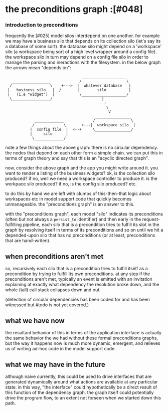 # the preconditions graph :[#048]


### introduction to preconditions

frequently the [#025] model silos interdepend on one another. for
example we may have a business silo that depends on its collection silo
(let's say its a database of some sort). the database silo might depend
on a 'workspace' silo (a workspace being sort of a high level wrapper
around a config file). the workspace silo in turn may depend on a config
file silo in order to manage the parsing and ineractions with the
filesystem. in the below graph the arrows mean "depends on":

                                      ____________________
       _________________             /                    \
      /                 \    +--->  |  whatever database   |
     |   business silo   |__/       |        silo          |
     |   (i.e "widget")  |           \____________________/
      \_________________/                      |
                                                +
                                                 \
                                                  V
                                            ________________
                 _____________             /                \
                /             \       +---|  workspace silo  |
               |  config file  |  <--+     \________________/
               |     silo      |
                \_____________/


note a few things about the above graph: there is no circular
dependency. the nodes that depend on each other form a simple chain.
we can put this in terms of graph theory and say that this is an
"acyclic directed graph".

now, consider the above graph and the app you might write around it.
you want to render a listing of the business widgets? ok, is the collection
silo produced? if no, well we need a workspace controller to produce it. is
the workpace silo produced? if no, is the config silo produced? etc.

to do this by hand we are left with clumps of this-then-that logic about
workspaces etc in model support code that quickly becomes unmanageable.
the "preconditions graph" is an answer to this.


with the "preconditions graph", each model "silo" indicates its
preconditions (often but not always a `persist_to` identifier) and then
early in the request-fulfilling pipeline, each silo that is a precondition
tries to fulfill its slot in the graph by resolving itself in terms of its
preconditions and so on until we hit a depended-upon silo that has no
preconditions (or at least, preconditions that are hand-writen).



## when preconditions aren't met

so, recursively each silo that is a precondition tries to fulfill itself
as a precondition by trying to fulfill its own preconditions. at any
step if the preconditions aren't met, typically an event is emitted with
an invitation explaining at exactly what dependency the resolution broke
down, and the whole (tall) call stack collapses down and out.

(detection of circular dependencies has been coded for and has been
witnessed but #todo is not yet covered.)


## what we have now

the resultant behavior of this in terms of the application interface is
actually the same behavior the we had without these formal preconditions
graphs, but the way it happens now is much more dynamic, emergent, and
relieves us of writing ad-hoc code in the model support code.


## what we may have in the future

although naive currently, this could be used to drive interfaces that are
generated dynamically around what actions are available at any particular
state. in this way, "the interface" could hypothetically be a direct
result of this function of the dependency graph. the graph itself could
potentially drive the program flow, to an extent not forseen when we
started down this path.
